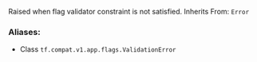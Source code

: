 Raised when flag validator constraint is not satisfied.
Inherits From: `Error`
### Aliases:
- Class `tf.compat.v1.app.flags.ValidationError`
